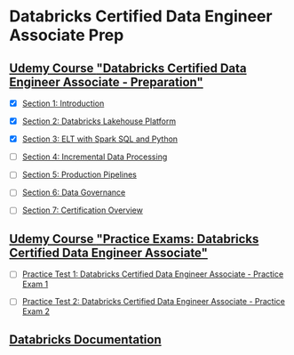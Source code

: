 # Databricks Certified Data Engineer Associate Prep


## [Udemy Course **"Databricks Certified Data Engineer Associate - Preparation"**](./Udemy-Course__Preparation/index.md)

 - [x] [Section 1: Introduction](./Udemy-Course__Preparation/index.md#section-1-introduction)
 - [x] [Section 2: Databricks Lakehouse Platform](./Udemy-Course__Preparation/index.md#section-2-databricks-lakehouse-platform)
 - [x] [Section 3: ELT with Spark SQL and Python](./Udemy-Course__Preparation/index.md#section-3-elt-with-spark-sql-and-python)
 - [ ] [Section 4: Incremental Data Processing](./Udemy-Course__Preparation/index.md#section-4-incremental-data-processing)
 - [ ] [Section 5: Production Pipelines](./Udemy-Course__Preparation/index.md#section-5-production-pipelines)
 - [ ] [Section 6: Data Governance](./Udemy-Course__Preparation/index.md#section-6-data-governance)
 - [ ] [Section 7: Certification Overview](./Udemy-Course__Preparation/index.md#section-7-certification-overview)


## [Udemy Course **"Practice Exams: Databricks Certified Data Engineer Associate"**](https://external-teksystems.udemy.com/course/practice-exams-databricks-certified-data-engineer-associate/)

- [ ] [Practice Test 1: Databricks Certified Data Engineer Associate - Practice Exam 1](./Udemy-Course__Practice%20Exams/Practice-Test-1.ipynb)
- [ ] [Practice Test 2: Databricks Certified Data Engineer Associate - Practice Exam 2](./Udemy-Course__Practice%20Exams/Practice-Test-2.ipynb)


## [Databricks Documentation](https://docs.databricks.com/)

